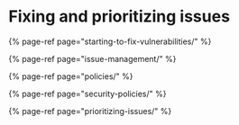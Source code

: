 # Fixing and prioritizing issues

{% page-ref page="starting-to-fix-vulnerabilities/" %}

{% page-ref page="issue-management/" %}

{% page-ref page="policies/" %}

{% page-ref page="security-policies/" %}

{% page-ref page="prioritizing-issues/" %}

